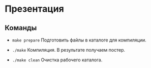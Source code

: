 # Презентация #

## Команды ##

* `make prepare`
Подготовить файлы в каталоге для компиляции.

* `./make`
Компиляция. В результате получаем постер.

* `./make clean`
Очистка рабочего каталога.
